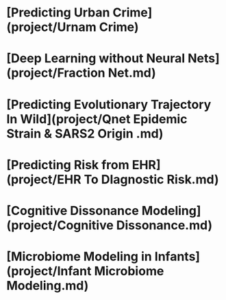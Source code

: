 # [Predicting Urban Crime](project/Urnam Crime)

# [Deep Learning without Neural Nets](project/Fraction Net.md)

# [Predicting Evolutionary Trajectory In Wild](project/Qnet Epidemic Strain & SARS2 Origin .md)

# [Predicting Risk from EHR](project/EHR To DIagnostic Risk.md)

# [Cognitive Dissonance Modeling](project/Cognitive Dissonance.md)

# [Microbiome Modeling in Infants](project/Infant Microbiome Modeling.md)


